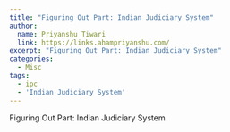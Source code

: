 ```yaml
---
title: "Figuring Out Part: Indian Judiciary System"
author:
  name: Priyanshu Tiwari
  link: https://links.ahampriyanshu.com/
excerpt: "Figuring Out Part: Indian Judiciary System"
categories:
  - Misc
tags:
  - ipc
  - 'Indian Judiciary System'
---
```


Figuring Out Part: Indian Judiciary System
